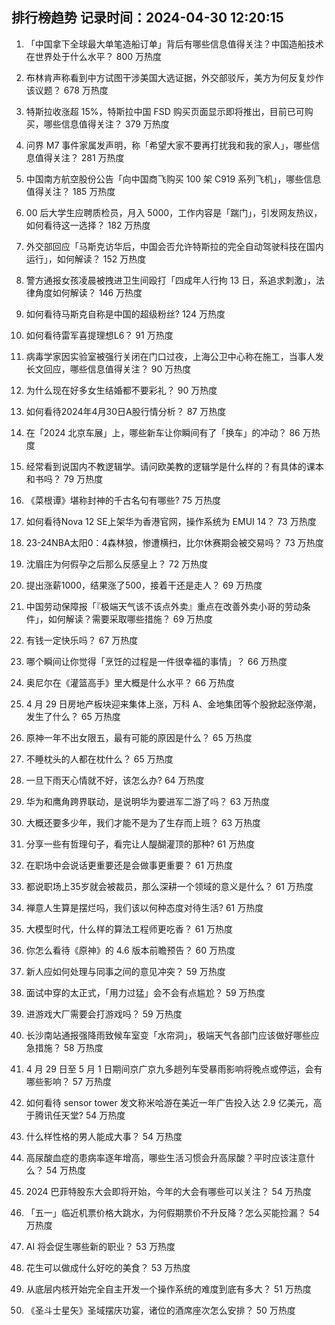 
## 排行榜趋势 记录时间：2024-04-30 12:20:15
  
  1. 「中国拿下全球最大单笔造船订单」背后有哪些信息值得关注？中国造船技术在世界处于什么水平？ 800 万热度
    
  2. 布林肯声称看到中方试图干涉美国大选证据，外交部驳斥，美方为何反复炒作该议题？ 678 万热度
    
  3. 特斯拉收涨超 15%，特斯拉中国 FSD 购买页面显示即将推出，目前已可购买，哪些信息值得关注？ 379 万热度
    
  4. 问界 M7 事件家属发声明，称「希望大家不要再打扰我和我的家人」，哪些信息值得关注？ 281 万热度
    
  5. 中国南方航空股份公告「向中国商飞购买 100 架 C919 系列飞机」，哪些信息值得关注？ 185 万热度
    
  6. 00 后大学生应聘质检员，月入 5000，工作内容是「踹门」，引发网友热议，如何看待这一选择？ 182 万热度
    
  7. 外交部回应「马斯克访华后，中国会否允许特斯拉的完全自动驾驶科技在国内运行」，如何解读？ 152 万热度
    
  8. 警方通报女孩凌晨被拽进卫生间殴打「四成年人行拘 13 日，系追求刺激」，法律角度如何解读？ 146 万热度
    
  9. 如何看待马斯克自称是中国的超级粉丝? 124 万热度
    
  10. 如何看待雷军喜提理想L6？ 91 万热度
    
  11. 病毒学家因实验室被强行关闭在门口过夜，上海公卫中心称在施工，当事人发长文回应，哪些信息值得关注？ 90 万热度
    
  12. 为什么现在好多女生结婚都不要彩礼？ 90 万热度
    
  13. 如何看待2024年4月30日A股行情分析？ 87 万热度
    
  14. 在「2024 北京车展」上，哪些新车让你瞬间有了「换车」的冲动？ 86 万热度
    
  15. 经常看到说国内不教逻辑学。请问欧美教的逻辑学是什么样的？有具体的课本和书吗？ 79 万热度
    
  16. 《菜根谭》堪称封神的千古名句有哪些? 75 万热度
    
  17. 如何看待Nova 12 SE上架华为香港官网，操作系统为 EMUI 14？ 73 万热度
    
  18. 23-24NBA太阳0：4森林狼，惨遭横扫，比尔休赛期会被交易吗？ 73 万热度
    
  19. 沈眉庄为何假孕之后那么反感皇上？ 72 万热度
    
  20. 提出涨薪1000，结果涨了500，接着干还是走人？ 69 万热度
    
  21. 中国劳动保障报「『极端天气该不该点外卖』重点在改善外卖小哥的劳动条件」，如何解读？需要采取哪些措施？ 69 万热度
    
  22. 有钱一定快乐吗？ 67 万热度
    
  23. 哪个瞬间让你觉得「烹饪的过程是一件很幸福的事情」？ 66 万热度
    
  24. 奥尼尔在《灌篮高手》里大概是什么水平？ 66 万热度
    
  25. 4 月 29 日房地产板块迎来集体上涨，万科 A、金地集团等个股掀起涨停潮，发生了什么？ 65 万热度
    
  26. 原神一年不出女限五，最有可能的原因是什么？ 65 万热度
    
  27. 不睡枕头的人都在枕什么？ 65 万热度
    
  28. 一旦下雨天心情就不好，该怎么办? 64 万热度
    
  29. 华为和鹰角跨界联动，是说明华为要进军二游了吗？ 63 万热度
    
  30. 大概还要多少年，我们才能不是为了生存而上班？ 63 万热度
    
  31. 分享一些有哲理句子，看完让人醍醐灌顶的那种? 61 万热度
    
  32. 在职场中会说话更重要还是会做事更重要？ 61 万热度
    
  33. 都说职场上35岁就会被裁员，那么深耕一个领域的意义是什么？ 61 万热度
    
  34. 禅意人生算是摆烂吗，我们该以何种态度对待生活? 61 万热度
    
  35. 大模型时代，什么样的算法工程师更吃香？ 61 万热度
    
  36. 你怎么看待《原神》的 4.6 版本前瞻预告？ 60 万热度
    
  37. 新人应如何处理与同事之间的意见冲突？ 59 万热度
    
  38. 面试中穿的太正式，「用力过猛」会不会有点尴尬？ 59 万热度
    
  39. 进游戏大厂需要会打游戏吗？ 59 万热度
    
  40. 长沙南站通报强降雨致候车室变「水帘洞」，极端天气各部门应该做好哪些应急措施？ 58 万热度
    
  41. 4 月 29 日至 5 月 1 日期间京广京九多趟列车受暴雨影响将晚点或停运，会有哪些影响？ 57 万热度
    
  42. 如何看待 sensor tower 发文称米哈游在美近一年广告投入达 2.9 亿美元，高于腾讯任天堂? 54 万热度
    
  43. 什么样性格的男人能成大事？ 54 万热度
    
  44. 高尿酸血症的患病率逐年增高，哪些生活习惯会升高尿酸？平时应该注意什么？ 54 万热度
    
  45. 2024 巴菲特股东大会即将开始，今年的大会有哪些可以关注？ 54 万热度
    
  46. 「五一」临近机票价格大跳水，为何假期票价不升反降？怎么买能捡漏？ 54 万热度
    
  47. AI 将会促生哪些新的职业？ 53 万热度
    
  48. 花生可以做成什么好吃的美食？ 53 万热度
    
  49. 从底层内核开始完全自主开发一个操作系统的难度到底有多大？ 51 万热度
    
  50. 《圣斗士星矢》圣域摆庆功宴，诸位的酒席座次怎么安排？ 50 万热度
    